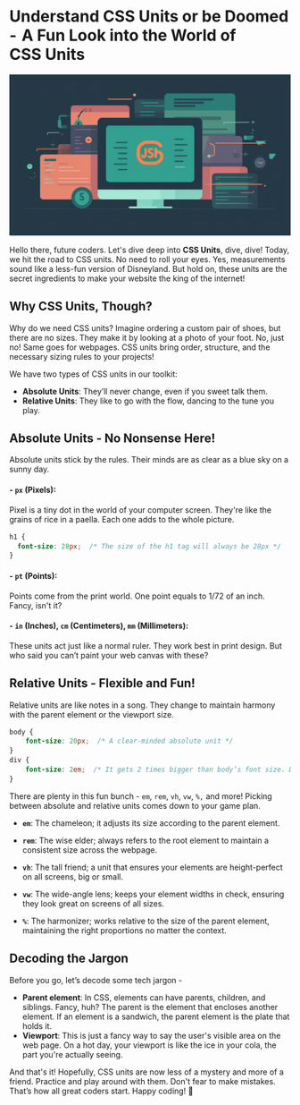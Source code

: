 # Understand CSS Units or be Doomed  -  A Fun Look into the World of CSS Units
![Understand CSS Units or be Doomed — A Fun Look into the World of CSS Units](../../assets/img/css-units.png)

Hello there, future coders. Let's dive deep into **CSS Units**, dive, dive! Today, we hit the road to CSS units. No need to roll your eyes. Yes, measurements sound like a less-fun version of Disneyland. But hold on, these units are the secret ingredients to make your website the king of the internet!

## Why CSS Units, Though?

Why do we need CSS units? Imagine ordering a custom pair of shoes, but there are no sizes. They make it by looking at a photo of your foot. No, just no! Same goes for webpages. CSS units bring order, structure, and the necessary sizing rules to your projects!

We have two types of CSS units in our toolkit:

- **Absolute Units**: They’ll never change, even if you sweet talk them.
- **Relative Units**: They like to go with the flow, dancing to the tune you play.

## Absolute Units - No Nonsense Here!

Absolute units stick by the rules. Their minds are as clear as a blue sky on a sunny day.

#### - `px` (Pixels): 

Pixel is a tiny dot in the world of your computer screen. They're like the grains of rice in a paella. Each one adds to the whole picture.

```css
h1 {
  font-size: 28px;  /* The size of the h1 tag will always be 28px */
}
```

#### - `pt` (Points): 

Points come from the print world. One point equals to 1/72 of an inch. Fancy, isn't it?

#### - `in` (Inches), `cm` (Centimeters), `mm` (Millimeters): 

These units act just like a normal ruler. They work best in print design. But who said you can’t paint your web canvas with these?

## Relative Units - Flexible and Fun!

Relative units are like notes in a song. They change to maintain harmony with the parent element or the viewport size. 

```css
body {
    font-size: 20px;  /* A clear-minded absolute unit */
}
div {
    font-size: 2em;  /* It gets 2 times bigger than body’s font size. Dancing to the tune, eh?  */
}
```

There are plenty in this fun bunch - `em`, `rem`, `vh`, `vw`, `%,` and more! Picking between absolute and relative units comes down to your game plan. 

- **`em`**: The chameleon; it adjusts its size according to the parent element.

- **`rem`**: The wise elder; always refers to the root element to maintain a consistent size across the webpage.

- **`vh`**: The tall friend; a unit that ensures your elements are height-perfect on all screens, big or small.

- **`vw`**: The wide-angle lens; keeps your element widths in check, ensuring they look great on screens of all sizes.

- **`%`**: The harmonizer; works relative to the size of the parent element, maintaining the right proportions no matter the context.

## Decoding the Jargon

Before you go, let’s decode some tech jargon - 

- **Parent element**: In CSS, elements can have parents, children, and siblings. Fancy, huh? The parent is the element that encloses another element. If an element is a sandwich, the parent element is the plate that holds it. 
- **Viewport**: This is just a fancy way to say the user's visible area on the web page. On a hot day, your viewport is like the ice in your cola, the part you're actually seeing.

And that's it! Hopefully, CSS units are now less of a mystery and more of a friend. Practice and play around with them. Don't fear to make mistakes. That’s how all great coders start. Happy coding! 🎉
